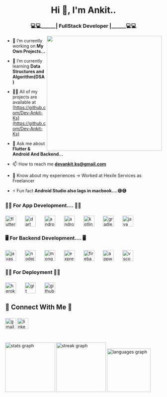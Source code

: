 <h1 align="center">Hi 👋, I'm Ankit..</h1>

###
<h3 align="center">💻💻______| FullStack Developer |______💻💻</h3>
<img align="right" height="370" width="370" src="https://media3.giphy.com/media/v1.Y2lkPTc5MGI3NjExNzJhdWFqZTE0OHIxcXU5MmMzMnJhNjJ6eGtnZTlwdWdxeXZmbmN0cyZlcD12MV9pbnRlcm5hbF9naWZfYnlfaWQmY3Q9Zw/8Q31McooUHTNu/giphy.gif"  />

###

- 🔭 I’m currently working on **My Own Projects...**

- 🌱 I’m currently learning **Data Structures and Algorithm(DSA)**

- 👨‍💻 All of my projects are available at [https://github.com/Dev-Ankit-Ks](https://github.com/Dev-Ankit-Ks)

- 💬 Ask me about **Flutter & Android And Backend...**

- 📫 How to reach me **devankit.ks@gmail.com**

- 📄 Know about my experiences -> Worked at Hexile Services as Freelancer 

- ⚡ Fun fact **Android Studio also lags in macbook....😅😅**
<h3 align="left">📱📱 For App Development.... 📱📱</h3>

###

<div align="left">
  <img src="https://cdn.jsdelivr.net/gh/devicons/devicon/icons/flutter/flutter-original.svg" height="35" alt="flutter logo"  />
  <img width="20" />
  <img src="https://cdn.jsdelivr.net/gh/devicons/devicon/icons/dart/dart-original.svg" height="35" alt="dart logo"  />
  <img width="20" />
  <img src="https://cdn.jsdelivr.net/gh/devicons/devicon/icons/androidstudio/androidstudio-original.svg" height="35" alt="androidstudio logo"  />
  <img width="20" />
  <img src="https://cdn.jsdelivr.net/gh/devicons/devicon/icons/android/android-original.svg" height="35" alt="android logo"  />
  <img width="20" />
  <img src="https://cdn.jsdelivr.net/gh/devicons/devicon/icons/kotlin/kotlin-original.svg" height="35" alt="kotlin logo"  />
  <img width="20" />
  <img src="https://cdn.jsdelivr.net/gh/devicons/devicon/icons/gradle/gradle-original.svg" height="35" alt="gradle logo"  />
  <img width="20" />
  <img src="https://cdn.jsdelivr.net/gh/devicons/devicon/icons/java/java-original.svg" height="35" alt="java logo"  />
</div>

###

<h3 align="left">🖥 For Backend Development.... 🖥</h3>

###

<div align="left">
  <img src="https://cdn.jsdelivr.net/gh/devicons/devicon/icons/javascript/javascript-original.svg" height="35" alt="javascript logo"  />
  <img width="20" />
  <img src="https://cdn.jsdelivr.net/gh/devicons/devicon/icons/nodejs/nodejs-original.svg" height="35" alt="nodejs logo"  />
  <img width="20" />
  <img src="https://cdn.jsdelivr.net/gh/devicons/devicon/icons/mongodb/mongodb-original.svg" height="35" alt="mongodb logo"  />
  <img width="20" />
  <img src="https://cdn.jsdelivr.net/gh/devicons/devicon/icons/express/express-original.svg" height="35" alt="express logo"  />
  <img width="20" />
  <img src="https://cdn.jsdelivr.net/gh/devicons/devicon/icons/firebase/firebase-plain.svg" height="35" alt="firebase logo"  />
  <img width="20" />
  <img src="https://cdn.jsdelivr.net/gh/devicons/devicon/icons/appwrite/appwrite-original.svg" height="35" alt="appwrite logo"  />
  <img width="20" />
  <img src="https://cdn.jsdelivr.net/gh/devicons/devicon/icons/vscode/vscode-original.svg" height="35" alt="vscode logo"  />
</div>

###


<h3 align="left">🚩🚩 For Deployment 🚩🚩</h3>

###

<div align="left">
  <img src="https://cdn.jsdelivr.net/gh/devicons/devicon/icons/heroku/heroku-original.svg" height="35" alt="heroku logo"  />
  <img width="20" />
  <img src="https://cdn.jsdelivr.net/gh/devicons/devicon/icons/git/git-original.svg" height="35" alt="git logo"  />
  <img width="20" />
  <img src="https://cdn.jsdelivr.net/gh/devicons/devicon/icons/github/github-original.svg" height="35" alt="github logo"  />
</div>

<h2 align="left">👀 Connect With Me 👀</h2>

###

<div align="left">
  <img src="https://img.shields.io/static/v1?message=Gmail&logo=gmail&label=&color=D14836&logoColor=white&labelColor=&style=for-the-badge" height="35" alt="gmail logo"  />
  <img src="https://img.shields.io/static/v1?message=LinkedIn&logo=linkedin&label=&color=0077B5&logoColor=white&labelColor=&style=for-the-badge" height="35" alt="linkedin logo"  />
</div>

###

<br clear="both">

<div align="left">
  <img src="https://github-readme-stats.vercel.app/api?username=Dev-Ankit-ks&hide_title=false&hide_rank=false&show_icons=true&include_all_commits=true&count_private=true&disable_animations=false&theme=gotham&locale=en&hide_border=false" height="160" alt="stats graph"  />
  <img src="https://streak-stats.demolab.com?user=Dev-Ankit-ks&locale=en&mode=daily&theme=gotham&hide_border=false&border_radius=8" height="160" alt="streak graph"  />
  <img src="https://github-readme-stats.vercel.app/api/top-langs?username=Dev-Ankit-ks&locale=en&hide_title=false&layout=compact&card_width=320&langs_count=5&theme=dracula&hide_border=false&order=2" height="140" alt="languages graph"  />
</div>


